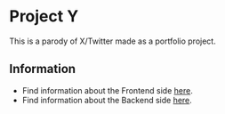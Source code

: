 # Project Y

This is a parody of X/Twitter made as a portfolio project.

## Information

- Find information about the Frontend side [here](frontend/README.md).
- Find information about the Backend side [here](backend/README.md).
